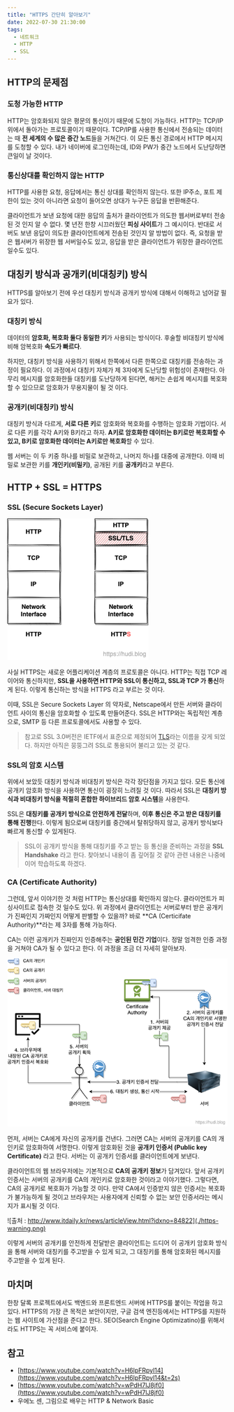 ```yaml
---
title: "HTTPS 간단히 알아보기"
date: 2022-07-30 21:30:00
tags:
  - 네트워크
  - HTTP
  - SSL
---
```


## HTTP의 문제점

### 도청 가능한 HTTP

HTTP는 암호화되지 않은 평문의 통신이기 때문에 도청이 가능하다. HTTP는 TCP/IP 위에서 돌아가는 프로토콜이기 때문이다. TCP/IP를 사용한 통신에서 전송되는 데이터는 때 **전 세계의 수 많은 중간 노드**들을 거쳐간다. 이 모든 통신 경로에서 HTTP 메시지를 도청할 수 있다. 내가 네이버에 로그인하는데, ID와 PW가 중간 노드에서 도난당하면 큰일이 날 것이다.

### 통신상대를 확인하지 않는 HTTP

HTTP를 사용한 요청, 응답에서는 통신 상대를 확인하지 않는다. 또한 IP주소, 포트 제한이 있는 것이 아니라면 요청이 들어오면 상대가 누구든 응답을 반환해준다.

클라이언트가 보낸 요청에 대한 응답의 출처가 클라이언트가 의도한 웹서버로부터 전송된 것 인지 알 수 없다. 몇 년전 한창 시끄러웠던 **피싱 사이트**가 그 예시이다. 반대로 서버도 보낸 응답이 의도한 클라이언트에게 전송된 것인지 알 방법이 없다. 즉, 요청을 받은 웹서버가 위장한 웹 서버일수도 있고, 응답을 받은 클라이언트가 위장한 클라이언트일수도 있다.

## 대칭키 방식과 공개키(비대칭키) 방식

HTTPS를 알아보기 전에 우선 대칭키 방식과 공개키 방식에 대해서 이해하고 넘어갈 필요가 있다.

### 대칭키 방식

데이터의 **암호화, 복호화 둘다 동일한 키**가 사용되는 방식이다. 후술할 비대칭키 방식에 비해 암복호화 **속도가 빠르다**.

하지만, 대칭키 방식을 사용하기 위해서 한쪽에서 다른 한쪽으로 대칭키를 전송하는 과정이 필요하다. 이 과정에서 대칭키 자체가 제 3자에게 도난당할 위험성이 존재한다. 아무리 메시지를 암호화한들 대칭키를 도난당하게 된다면, 해커는 손쉽게 메시지를 복호화할 수 있으므로 암호화가 무용지물이 될 것 이다.

### 공개키(비대칭키) 방식

대칭키 방식과 다르게, **서로 다른 키**로 암호화와 복호화를 수행하는 암호화 기법이다. 서로 다른 키를 각각 A키와 B키라고 하자. **A키로 암호화한 데이터는 B키로만 복호화할 수 있고, B키로 암호화한 데이터는 A키로만 복호화**할 수 있다.

웹 서버는 이 두 키중 하나를 비밀로 보관하고, 나머지 하나를 대중에 공개한다. 이때 비밀로 보관한 키를 **개인키(비밀키)**, 공개된 키를 **공개키**라고 부른다.

## HTTP + SSL = HTTPS

### SSL (Secure Sockets Layer)

![HTTP vs HTTPS](./ssl.png)

사실 HTTPS는 새로운 어플리케이션 계층의 프로토콜은 아니다. HTTP는 직접 TCP 레이어와 통신하지만, **SSL을 사용하면 HTTP와 SSL이 통신하고, SSL과 TCP 가 통신**하게 된다. 이렇게 통신하는 방식을 HTTPS 라고 부르는 것 이다.

이때, SSL은 Secure Sockets Layer 의 약자로, Netscape에서 만든 서버와 클라이언트 사이의 통신을 암호화할 수 있도록 만들어준다. SSL은 HTTP와는 독립적인 계층으로, SMTP 등 다른 프로토콜에서도 사용할 수 있다.

> 참고로 SSL 3.0버전은 IETF에서 표준으로 제정되어 [TLS](https://datatracker.ietf.org/doc/html/rfc5246)라는 이름을 갖게 되었다. 하지만 아직은 뭉뚱그려 SSL로 통용되어 불리고 있는 것 같다.

### SSL의 암호 시스템

위에서 보았듯 대칭키 방식과 비대칭키 방식은 각각 장단점을 가지고 있다. 모든 통신에 공개키 암호화 방식을 사용하면 통신이 굉장히 느려질 것 이다. 따라서 SSL은 **대칭키 방식과 비대칭키 방식을 적절히 혼합한 하이브리드 암호 시스템**을 사용한다.

SSL은 **대칭키를 공개키 방식으로 안전하게 전달**하며, **이후 통신은 주고 받은 대칭키를 통해 진행**한다. 이렇게 됨으로써 대칭키를 중간에서 탈취당하지 않고, 공개키 방식보다 빠르게 통신할 수 있게된다.

> SSL이 공개키 방식을 통해 대칭키를 주고 받는 등 통신을 준비하는 과정을 **SSL Handshake** 라고 한다. 찾아보니 내용이 좀 깊어질 것 같아 관련 내용은 나중에 이어 학습하도록 하겠다.

### CA (Certificate Authority)

그런데, 앞서 이야기한 것 처럼 HTTP는 통신상대를 확인하지 않는다. 클라이언트가 피싱사이트로 접속한 것 일수도 있다. 위 과정에서 클라이언트는 서버로부터 받은 공개키가 진짜인지 가짜인지 어떻게 판별할 수 있을까? 바로 **CA (Certicifate Authority)**라는 제 3자를 통해 가능하다.

CA는 이런 공개키가 진짜인지 인증해주는 **공인된 민간 기업**이다. 정말 엄격한 인증 과정을 거쳐야 CA가 될 수 있다고 한다. 이 과정을 조금 더 자세히 알아보자.

![클라이언트, 서버가 CA를 거쳐 키를 주고받는 방법](./ssl-diagram.png)

먼저, 서버는 CA에게 자신의 공개키를 건낸다. 그러면 CA는 서버의 공개키를 CA의 개인키로 암호화하여 서명한다. 이렇게 암호화된 것을 **공개키 인증서 (Public key Certificate)** 라고 한다. 서버는 이 공개키 인증서를 클라이언트에게 보낸다.

클라이언트의 웹 브라우저에는 기본적으로 **CA의 공개키 정보**가 담겨있다. 앞서 공개키 인증서는 서버의 공개키를 CA의 개인키로 암호화한 것이라고 이야기했다. 그렇다면, CA의 공개키로 복호화가 가능할 것 이다. 만약 CA에서 인증받지 않은 인증서는 복호화가 불가능하게 될 것이고 브라우저는 사용자에게 신뢰할 수 없는 보안 인증서라는 메시지가 표시될 것 이다.

![출처 : http://www.itdaily.kr/news/articleView.html?idxno=84822](./https-warning.png)

이렇게 서버의 공개키를 안전하게 전달받은 클라이언트는 드디어 이 공개키 암호화 방식을 통해 서버와 대칭키를 주고받을 수 있게 되고, 그 대칭키를 통해 암호화된 메시지를 주고받을 수 있게 된다.

## 마치며

한창 달록 프로젝트에서도 백엔드와 프론트엔드 서버에 HTTPS를 붙이는 작업을 하고 있다. HTTPS의 가장 큰 목적은 보안이지만, 구글 검색 엔진등에서는 HTTPS를 지원하는 웹 사이트에 가산점을 준다고 한다. SEO(Search Engine Optimizatino)를 위해서라도 HTTPS는 꼭 서비스에 붙이자.

## 참고

- [https://www.youtube.com/watch?v=H6lpFRpyl14](https://www.youtube.com/watch?v=H6lpFRpyl14&t=2s)
- [https://www.youtube.com/watch?v=wPdH7lJ8jf0](https://www.youtube.com/watch?v=wPdH7lJ8jf0)
- 우에노 센, 그림으로 배우는 HTTP & Network Basic
